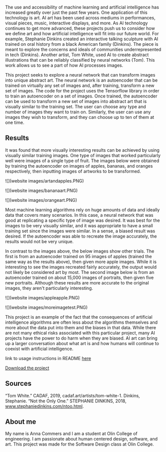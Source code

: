 The use and accessibility of machine learning and artificial intelligence has increased greatly over just the past few years. One application of this technology is 
art. AI art has been used across mediums in performances, visual pieces, music, interactive displays, and more. As AI technology continues to get more advanced, 
these projects push us to consider how we define art and how artificial intelligence will fit into our future world. For example, Stephanie Dinkins created an 
interactive talking sculpture with AI trained on oral history from a black American family (Dinkins). The piece is meant to explore the concerns and ideals of 
communities underrepresented in tech (Dinkins). Another artist, Tom White, used AI to create abstract illustrations that can be reliably classified by neural 
networks (Tom). This work allows us to see a part of how AI processes images. 

This project seeks to explore a neural network that can transform images into unique abstract art. The neural network is an autoencoder that can be trained on virtually any set of images and, after training, transform a new set of images. The code for the project uses the Tensorflow library in order to train an autoencoder on a set of images. Once trained, the autoencoder can be used to transform a new set of images into abstract art that is visually similar to the training set. The user can choose any type and number of images they want to train on. Similarly, the user can use any images they wish to transform, and they can choose up to ten of them at one time.

## Results

It was found that more visually interesting results can be achieved by using visually similar training images. One type of images that worked particularly well were images of a single type of fruit. The images below were obtained by training the autoencoder on images of apples, bananas, and oranges respectively, then inputting images of artworks to be transformed.

![](website images/artandapples.PNG)

![](website images/bananaart.PNG)

![](website images/orangeart.PNG)

Most machine learning algorithms rely on huge amounts of data and ideally data that covers many scenarios. In this case, a neural network that was good at replicating a specific type of image was desired. It was best for the images to be very visually similar, and it was appropriate to have a small training set since the images were similar. In a sense, a biased result was desired. If the autoencoder was able to recreate the image accurately, the results would not be very unique. 

In contrast to the images above, the below images show other trials. The first is from an autoencoder trained on 95 images of apples (trained the same way as the results above), then given more apple images. While it is interesting to see the images recreated fairly accurately, the output would not likely be considered art by most. The second image below is from an autoencoder trained on about 15,000 images of portraits, then given five new portraits. Although these results are more accurate to the original images, they aren't particularly interesting.

![](website images/appleapple.PNG)

![](website images/moreimagetest.PNG)

This project is an example of the fact that the consequences of artificial intelligence algorithms are often less about the algorithms themselves and more about the data put into them and the biases in that data. While there are not many ethical risks associated with this particular project, many AI projects have the power to do harm when they are biased. AI art can bring up a larger conversation about what art is and how humans will continue to coexist with artificial intelligence. 

link to usage instructions in README [here](https://github.com/annacommers/neural-network-art#usage)

[Download the project](https://github.com/annacommers/neural-network-art.git)

## Sources

“Tom White.” CADAF, 2019, cadaf.art/artists/tom-white-1. 
Dinkins, Stephanie. “Not the Only One.” STEPHANIE DINKINS, 2018, www.stephaniedinkins.com/ntoo.html. 

## About me

My name is Anna Commers and I am a student at Olin College of engineering. I am passionate about human centered design, software, and art. This project was made for the Software Design class at Olin College.
